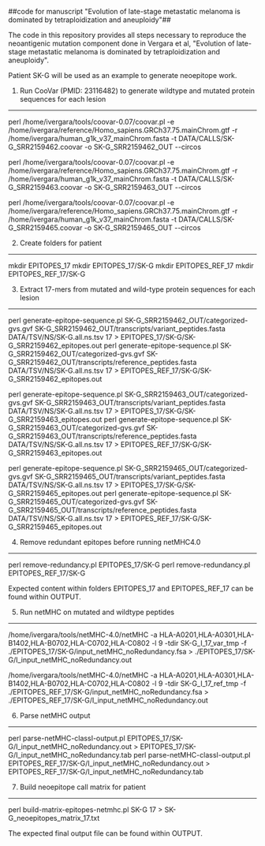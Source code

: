 ##code for manuscript "Evolution of late-stage metastatic melanoma is dominated by tetraploidization and aneuploidy"##

The code in this repository provides all steps necessary to reproduce the neoantigenic mutation component done in Vergara et al, "Evolution of late-stage metastatic melanoma is dominated by tetraploidization and aneuploidy".  

Patient SK-G will be used as an example to generate neoepitope work.

1) Run CooVar (PMID: 23116482) to generate wildtype and mutated protein sequences for each lesion
-------------------------------------------------------------------------------------------------

perl /home/ivergara/tools/coovar-0.07/coovar.pl -e /home/ivergara/reference/Homo_sapiens.GRCh37.75.mainChrom.gtf -r /home/ivergara/human_g1k_v37_mainChrom.fasta -t DATA/CALLS/SK-G_SRR2159462.coovar -o SK-G_SRR2159462_OUT --circos

perl /home/ivergara/tools/coovar-0.07/coovar.pl -e /home/ivergara/reference/Homo_sapiens.GRCh37.75.mainChrom.gtf -r /home/ivergara/human_g1k_v37_mainChrom.fasta -t DATA/CALLS/SK-G_SRR2159463.coovar -o SK-G_SRR2159463_OUT --circos

perl /home/ivergara/tools/coovar-0.07/coovar.pl -e /home/ivergara/reference/Homo_sapiens.GRCh37.75.mainChrom.gtf -r /home/ivergara/human_g1k_v37_mainChrom.fasta -t DATA/CALLS/SK-G_SRR2159465.coovar -o SK-G_SRR2159465_OUT --circos


2) Create folders for patient
-----------------------------

mkdir EPITOPES_17
mkdir EPITOPES_17/SK-G
mkdir EPITOPES_REF_17
mkdir EPITOPES_REF_17/SK-G

3) Extract 17-mers from mutated and wild-type protein sequences for each lesion
-------------------------------------------------------------------------------

 perl generate-epitope-sequence.pl SK-G_SRR2159462_OUT/categorized-gvs.gvf SK-G_SRR2159462_OUT/transcripts/variant_peptides.fasta  DATA/TSV/NS/SK-G.all.ns.tsv 17 > EPITOPES_17/SK-G/SK-G_SRR2159462_epitopes.out
perl generate-epitope-sequence.pl SK-G_SRR2159462_OUT/categorized-gvs.gvf SK-G_SRR2159462_OUT/transcripts/reference_peptides.fasta DATA/TSV/NS/SK-G.all.ns.tsv 17 > EPITOPES_REF_17/SK-G/SK-G_SRR2159462_epitopes.out
 
perl generate-epitope-sequence.pl SK-G_SRR2159463_OUT/categorized-gvs.gvf SK-G_SRR2159463_OUT/transcripts/variant_peptides.fasta  DATA/TSV/NS/SK-G.all.ns.tsv 17 > EPITOPES_17/SK-G/SK-G_SRR2159463_epitopes.out
perl generate-epitope-sequence.pl SK-G_SRR2159463_OUT/categorized-gvs.gvf SK-G_SRR2159463_OUT/transcripts/reference_peptides.fasta DATA/TSV/NS/SK-G.all.ns.tsv 17 > EPITOPES_REF_17/SK-G/SK-G_SRR2159463_epitopes.out
 
perl generate-epitope-sequence.pl SK-G_SRR2159465_OUT/categorized-gvs.gvf SK-G_SRR2159465_OUT/transcripts/variant_peptides.fasta  DATA/TSV/NS/SK-G.all.ns.tsv 17 > EPITOPES_17/SK-G/SK-G_SRR2159465_epitopes.out
perl generate-epitope-sequence.pl SK-G_SRR2159465_OUT/categorized-gvs.gvf SK-G_SRR2159465_OUT/transcripts/reference_peptides.fasta DATA/TSV/NS/SK-G.all.ns.tsv 17 > EPITOPES_REF_17/SK-G/SK-G_SRR2159465_epitopes.out
 
4) Remove redundant epitopes before running netMHC4.0
-----------------------------------------------------

perl remove-redundancy.pl EPITOPES_17/SK-G
perl remove-redundancy.pl EPITOPES_REF_17/SK-G 

Expected content within folders EPITOPES_17 and EPITOPES_REF_17 can be found within OUTPUT.


5) Run netMHC on mutated and wildtype peptides
----------------------------------------------

/home/ivergara/tools/netMHC-4.0/netMHC -a HLA-A0201,HLA-A0301,HLA-B1402,HLA-B0702,HLA-C0702,HLA-C0802 -l 9 -tdir SK-G_I_17_var_tmp -f ./EPITOPES_17/SK-G/input_netMHC_noRedundancy.fsa > ./EPITOPES_17/SK-G/I_input_netMHC_noRedundancy.out

/home/ivergara/tools/netMHC-4.0/netMHC -a HLA-A0201,HLA-A0301,HLA-B1402,HLA-B0702,HLA-C0702,HLA-C0802 -l 9 -tdir SK-G_I_17_ref_tmp -f ./EPITOPES_REF_17/SK-G/input_netMHC_noRedundancy.fsa > ./EPITOPES_REF_17/SK-G/I_input_netMHC_noRedundancy.out 

6) Parse netMHC output
----------------------

perl parse-netMHC-classI-output.pl EPITOPES_17/SK-G/I_input_netMHC_noRedundancy.out >  EPITOPES_17/SK-G/I_input_netMHC_noRedundancy.tab
perl parse-netMHC-classI-output.pl EPITOPES_REF_17/SK-G/I_input_netMHC_noRedundancy.out >  EPITOPES_REF_17/SK-G/I_input_netMHC_noRedundancy.tab

7) Build neoepitope call matrix for patient
-------------------------------------------

perl build-matrix-epitopes-netmhc.pl SK-G 17 > SK-G_neoepitopes_matrix_17.txt

The expected final output file can be found within OUTPUT.


